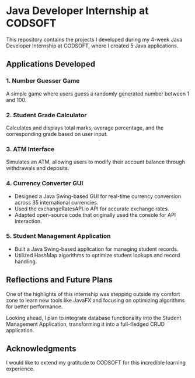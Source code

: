 # Java Developer Internship at CODSOFT  

This repository contains the projects I developed during my 4-week Java Developer Internship at CODSOFT, where I created 5 Java applications.  

## Applications Developed  
### 1. Number Guesser Game  
A simple game where users guess a randomly generated number between 1 and 100.  

### 2. Student Grade Calculator  
Calculates and displays total marks, average percentage, and the corresponding grade based on user input.  

### 3. ATM Interface  
Simulates an ATM, allowing users to modify their account balance through withdrawals and deposits.  

### 4. Currency Converter GUI  
- Designed a Java Swing-based GUI for real-time currency conversion across 35 international currencies.  
- Used the exchangeRatesAPI.io API for accurate exchange rates.  
- Adapted open-source code that originally used the console for API interaction.  

### 5. Student Management Application  
- Built a Java Swing-based application for managing student records.  
- Utilized HashMap algorithms to optimize student lookups and record handling.  

## Reflections and Future Plans  
One of the highlights of this internship was stepping outside my comfort zone to learn new tools like JavaFX and focusing on optimizing algorithms for better performance.  

Looking ahead, I plan to integrate database functionality into the Student Management Application, transforming it into a full-fledged CRUD application.  

## Acknowledgments  
I would like to extend my gratitude to CODSOFT for this incredible learning experience.  
